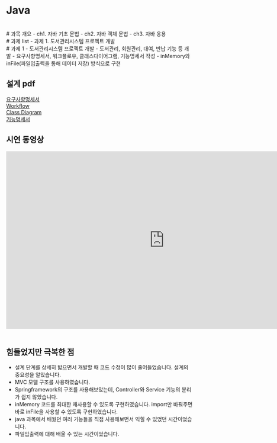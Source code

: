 # Java

<br>
# 과목 개요
 - ch1. 자바 기초 문법
 - ch2. 자바 객체 문법
 - ch3. 자바 응용

<br>
# 과제 list
 - 과제 1. 도서관리시스템 프로젝트 개발

<br>
# 과제 1 - 도서관리시스템 프로젝트 개발
- 도서관리, 회원관리, 대여, 반납 기능 등 개발
- 요구사항명세서, 워크플로우, 클래스다이어그램, 기능명세서 작성
- inMemory와 inFile(파일입출력을 통해 데이터 저장) 방식으로 구현

## 설계 pdf 
[요구사항명세서](/java/1.도서관리시스템_요구사항명세서_inMemory&inFile공통)<br>
[Workflow](/java/2.도서관리시스템_Workflow_inMemory&inFile공통)<br>
[Class Diagram](/java/3.도서관리시스템_classdiagram_inMemory&inFile공통)<br>
[기능명세서](/java/4.도서관리시스템_기능명세서_inMemory&inFile공통)<br>

## 시연 동영상  
<iframe width="853" height="480" src="https://www.youtube.com/embed/VY9hLFkA3Q8" title="YouTube video player" frameborder="0" allow="accelerometer; autoplay; clipboard-write; encrypted-media; gyroscope; picture-in-picture" allowfullscreen></iframe>
<br><br>


## 힘들었지만 극복한 점
- 설계 단계를 상세히 밟으면서 개발할 때 코드 수정이 많이 줄어들었습니다. 설계의 중요성을 알았습니다.
- MVC 모델 구조를 사용하였습니다.
- Springframework의 구조를 사용해보았는데, Controller와 Service 기능의 분리가 쉽지 않았습니다.
- inMemory 코드를 최대한 재사용할 수 있도록 구현하였습니다. import만 바꿔주면 바로 inFile을 사용할 수 있도록 구현하였습니다.
- java 과목에서 배웠던 여러 기능들을 직접 사용해보면서 익힐 수 있었던 시간이었습니다.
- 파일입출력에 대해 배울 수 있는 시간이었습니다.
